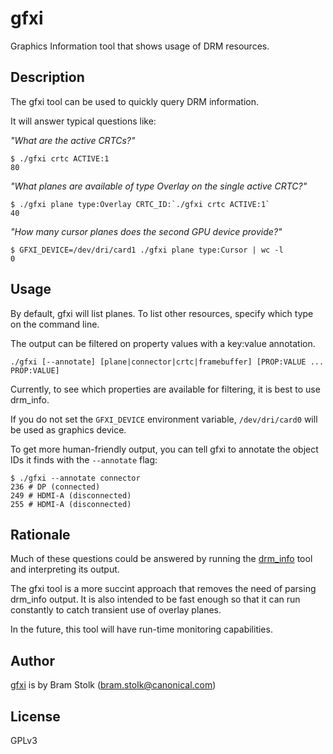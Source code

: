 # gfxi
Graphics Information tool that shows usage of DRM resources.

## Description

The gfxi tool can be used to quickly query DRM information.

It will answer typical questions like:

*"What are the active CRTCs?"*
```
$ ./gfxi crtc ACTIVE:1
80
```

*"What planes are available of type Overlay on the single active CRTC?"*
```
$ ./gfxi plane type:Overlay CRTC_ID:`./gfxi crtc ACTIVE:1`
40
```

*"How many cursor planes does the second GPU device provide?"*
```
$ GFXI_DEVICE=/dev/dri/card1 ./gfxi plane type:Cursor | wc -l
0
```

## Usage

By default, gfxi will list planes.
To list other resources, specify which type on the command line.

The output can be filtered on property values with a key:value annotation.

```
./gfxi [--annotate] [plane|connector|crtc|framebuffer] [PROP:VALUE ... PROP:VALUE]
```
Currently, to see which properties are available for filtering, it is best to use drm_info.

If you do not set the `GFXI_DEVICE` environment variable, `/dev/dri/card0` will be used as graphics device.

To get more human-friendly output, you can tell gfxi to annotate the object IDs it finds with the `--annotate` flag:
```
$ ./gfxi --annotate connector
236	# DP (connected)
249	# HDMI-A (disconnected)
255	# HDMI-A (disconnected)
```

## Rationale

Much of these questions could be answered by running the
[drm_info](https://gitlab.freedesktop.org/emersion/drm_info) tool and interpreting its output.

The gfxi tool is a more succint approach that removes the need of parsing drm_info output.
It is also intended to be fast enough so that it can run constantly to catch transient use of overlay planes.

In the future, this tool will have run-time monitoring capabilities.

## Author

[gfxi](github.com:canonical/gfxi.git) is by Bram Stolk (bram.stolk@canonical.com)

## License

GPLv3


